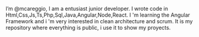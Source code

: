 I’m @mcareggio, I am a entusiast junior developer. I wrote code in Html,Css,Js,Ts,Php,Sql,Java,Angular,Node,React. I 'm learning the Angular Framework and i 'm very interested in clean architecture and scrum.
It is my repository where everything is public, i use it to show my proyects.

